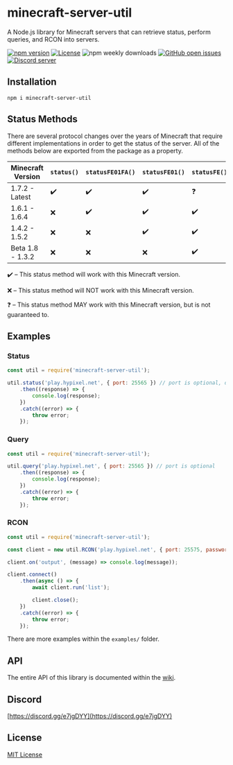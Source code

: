 # minecraft-server-util
A Node.js library for Minecraft servers that can retrieve status, perform queries, and RCON into servers.

[![npm version](https://img.shields.io/npm/v/minecraft-server-util?label=version)](https://www.npmjs.com/package/minecraft-server-util)
[![License](https://img.shields.io/npm/l/minecraft-server-util)](https://github.com/PassTheMayo/minecraft-server-util/blob/master/LICENSE)
![npm weekly downloads](https://img.shields.io/npm/dw/minecraft-server-util)
[![GitHub open issues](https://img.shields.io/github/issues-raw/PassTheMayo/minecraft-server-util)](https://github.com/PassTheMayo/minecraft-server-util/issues)
[![Discord server](https://img.shields.io/discord/758533537095090206?label=discord)](https://discord.gg/e7jgDYY)

## Installation
`npm i minecraft-server-util`

## Status Methods

There are several protocol changes over the years of Minecraft that require different implementations in order to get the status of the server. All of the methods below are exported from the package as a property.

Minecraft Version | `status()`         | `statusFE01FA()`   | `statusFE01()`     | `statusFE()`
----------------- | ------------------ | ------------------ | ------------------ | ----------
1.7.2 - Latest    | :heavy_check_mark: | :heavy_check_mark: | :heavy_check_mark: | :question:
1.6.1 - 1.6.4     | :x:                | :heavy_check_mark: | :heavy_check_mark: | :heavy_check_mark:
1.4.2 - 1.5.2     | :x:                | :x:                | :heavy_check_mark: | :heavy_check_mark:
Beta 1.8 - 1.3.2  | :x:                | :x:                | :x:                | :heavy_check_mark:

:heavy_check_mark: &ndash; This status method will work with this Minecraft version.

:x: &ndash; This status method will NOT work with this Minecraft version.

:question: &ndash; This status method MAY work with this Minecraft version, but is not guaranteed to.

## Examples

### Status
```js
const util = require('minecraft-server-util');

util.status('play.hypixel.net', { port: 25565 }) // port is optional, defaults to 25565
    .then((response) => {
        console.log(response);
    })
    .catch((error) => {
        throw error;
    });
```

### Query
```js
const util = require('minecraft-server-util');

util.query('play.hypixel.net', { port: 25565 }) // port is optional
    .then((response) => {
        console.log(response);
    })
    .catch((error) => {
        throw error;
    });
```

### RCON
```js
const util = require('minecraft-server-util');

const client = new util.RCON('play.hypixel.net', { port: 25575, password: 'abc123' });

client.on('output', (message) => console.log(message));

client.connect()
    .then(async () => {
        await client.run('list');

        client.close();
    })
    .catch((error) => {
        throw error;
    });
```

There are more examples within the `examples/` folder.

## API
The entire API of this library is documented within the [wiki](https://github.com/PassTheMayo/minecraft-server-util/wiki).

## Discord
[https://discord.gg/e7jgDYY](https://discord.gg/e7jgDYY)

## License
[MIT License](https://github.com/PassTheMayo/minecraft-server-util/blob/master/LICENSE)